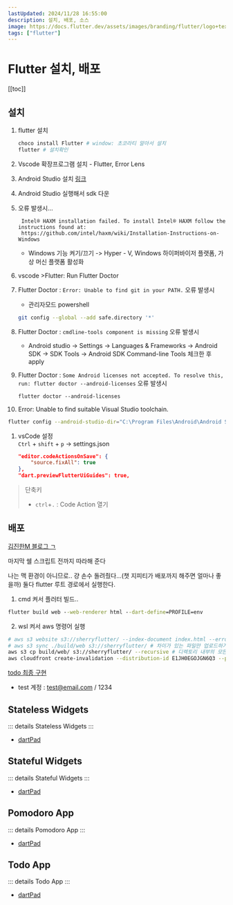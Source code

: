 ```yaml
---
lastUpdated: 2024/11/28 16:55:00
description: 설치, 배포, 소스
image: https://docs.flutter.dev/assets/images/branding/flutter/logo+text/horizontal/default.svg
tags: ["flutter"]
---
```


# Flutter 설치, 배포

[[toc]]

## 설치

1. flutter 설치 
    ```sh
    choco install Flutter # window: 초코라티 알아서 설치
    flutter # 설치확인
    ```
1. Vscode 확장프로그램 설치 - Flutter, Error Lens 
1. Android Studio 설치 [링크](https://developer.android.com/studio)  
1. Android Studio 실행해서 sdk 다운   
1. 오류 발생시...  

        Intel® HAXM installation failed. To install Intel® HAXM follow the instructions found at: 
        https://github.com/intel/haxm/wiki/Installation-Instructions-on-Windows

    - Windows 기능 켜기/끄기 -> Hyper - V, Windows 하이퍼바이저 플랫폼, 가상 머신 플랫폼 활성화
1. vscode >Flutter: Run Flutter Doctor

1. Flutter Doctor : `Error: Unable to find git in your PATH.` 오류 발생시  
    - 관리자모드 powershell
    ```sh
    git config --global --add safe.directory '*'
    ```
1. Flutter Doctor : `cmdline-tools component is missing` 오류 발생시  
    - Android studio -> Settings -> Languages & Frameworks -> Android SDK -> SDK Tools -> Android SDK Command-line Tools 체크한 후 apply  

1. Flutter Doctor : `Some Android licenses not accepted. To resolve this, run: flutter doctor --android-licenses` 오류 발생시
    ```
    flutter doctor --android-licenses
    ```

1. Error: Unable to find suitable Visual Studio toolchain.
```sh
flutter config --android-studio-dir="C:\Program Files\Android\Android Studio"
```

1. vsCode 설정  
`Ctrl` + `shift` + `p` -> settings.json
    ```json
    "editor.codeActionsOnSave": {
        "source.fixAll": true
    },
    "dart.previewFlutterUiGuides": true,
    ```

> 단축키
> - `ctrl`+`.` : Code Action 열기

## 배포

[김진한M 블로그 ㄱ](https://meotlog.tistory.com/73)  

마지막 쉘 스크립트 전까지 따라해 준다

나는 맥 환경이 아니므로.. 걍 손수 돌려줬다...(챗 지피티가 배포까지 해주면 얼마나 좋을까)
둘다 flutter 루트 경로에서 실행한다.

1. cmd 켜서 플러터 빌드..
```cmd
flutter build web --web-renderer html --dart-define=PROFILE=env
```
2. wsl 켜서 aws 명령어 실행
```sh
# aws s3 website s3://sherryflutter/ --index-document index.html --error-document error.html
# aws s3 sync ./build/web s3://sherryflutter/ # 차이가 있는 파일만 업로드하거나 삭제
aws s3 cp build/web/ s3://sherryflutter/ --recursive # 디렉토리 내부의 모든 파일과 하위 디렉토리까지 복사
aws cloudfront create-invalidation --distribution-id E1JH0EGOJGN6Q3 --paths '/*' # 캐시를 무효화
```

[todo 최종 구현](https://d36q53cigyqtai.cloudfront.net/)
- test 계정 : test@email.com / 1234

## Stateless Widgets

::: details Stateless Widgets
<Gist gistId="24c459e57f4fef09c522cc73ff398d75" file="StatelesWidgets.dart"/>
:::

- [dartPad](https://dartpad.dev/?id=24c459e57f4fef09c522cc73ff398d75)

## Stateful Widgets

::: details Stateful Widgets
<Gist gistId="e74b1c4b5246ecc28ce3e208f3ddd864" file="StatefulWidgets.dart"/>
:::

- [dartPad](https://dartpad.dev/?id=e74b1c4b5246ecc28ce3e208f3ddd864)

## Pomodoro App

::: details Pomodoro App
<Gist gistId="e5565f820a2ed3fd01a47fb32ba40271" file="PomodoroApp.dart"/>
:::

- [dartPad](https://dartpad.dev/?id=e5565f820a2ed3fd01a47fb32ba40271)

## Todo App

::: details Todo App
<Gist gistId="ddd5edb6e9bd94f0fbf9b1d3bccfae0b" file="main.dart"/>
:::

- [dartPad](https://dartpad.dev/?id=ddd5edb6e9bd94f0fbf9b1d3bccfae0b)